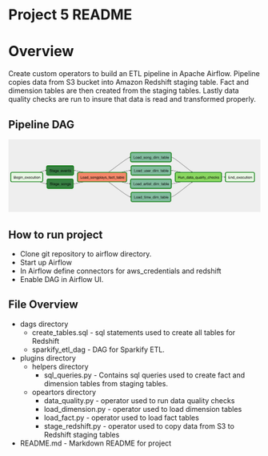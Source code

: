 # Project 5 README

# Overview
Create custom operators to build an ETL pipeline in Apache Airflow.  Pipeline copies data from S3 bucket into Amazon Redshift staging table.
Fact and dimension tables are then created from the staging tables.  Lastly data quality checks are run to insure that data is read and transformed properly.

## Pipeline DAG
![image](./example-dag.png)

## How to run project
- Clone git repository to airflow directory.
- Start up Airflow
- In Airflow define connectors for aws_credentials and redshift
- Enable DAG in Airflow UI.

## File Overview
- dags directory
    - create_tables.sql - sql statements used to create all tables for Redshift
    - sparkify_etl_dag - DAG for Sparkify ETL.
- plugins directory
    - helpers directory
        - sql_queries.py - Contains sql queries used to create fact and dimension tables from staging tables.
    - opeartors directory
        - data_quality.py - operator used to run data quality checks
        - load_dimension.py - operator used to load dimension tables
        - load_fact.py - operator used to load fact tables
        - stage_redshift.py - operator used to copy data from S3 to Redshift staging tables
- README.md - Markdown README for project

